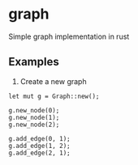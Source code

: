 # graph
Simple graph implementation in rust

## Examples

1. Create a new graph
```
let mut g = Graph::new();

g.new_node(0);
g.new_node(1);
g.new_node(2);

g.add_edge(0, 1);
g.add_edge(1, 2);
g.add_edge(2, 1);
```
